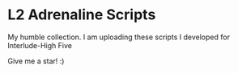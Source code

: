 # L2 Adrenaline Scripts

My humble collection. I am uploading these scripts I developed for Interlude-High Five

Give me a star! :)
